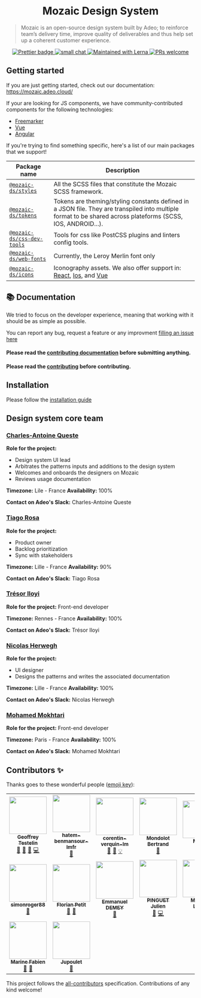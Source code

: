 <h1 align="center">
  Mozaic Design System
</h1>

> Mozaic is an open-source design system built by Adeo; to reinforce team’s delivery time, improve quality
> of deliverables and thus help set up a coherent customer experience.

<p align="center">
  <a href="https://github.com/carbon-design-system/carbon/blob/master/LICENSE">
    <img src="https://img.shields.io/badge/code_style-prettier-ff69b4.svg?style=flat-square)" alt="Prettier badge" />
  </a>
  <a href="https://mozaic.adeo.cloud/">
    <img src="https://img.shields.io/badge/smallchat-talk%20with%20us-green?style=flat-square)" alt="small chat" />
  </a>
  <a href="https://lerna.js.org/">
    <img src="https://img.shields.io/badge/maintained%20with-lerna-cc00ff.svg" alt="Maintained with Lerna" />
  </a>
  <a href="https://mozaic.adeo.cloud/Contributing/Developers/InstallForDev/">
    <img src="https://img.shields.io/badge/PRs-welcome-brightgreen.svg" alt="PRs welcome" />
  </a>
</p>

## Getting started
If you are just getting started, check out our documentation: https://mozaic.adeo.cloud/

If your are looking for JS components, we have community-contributed components for the following technologies: 
- [Freemarker](https://github.com/adeo/mozaic-freemarker)
- [Vue](https://github.com/adeo/mozaic-vue)
- [Angular](https://github.com/adeo/mozaic-angular)

If you're trying to find something specific, here's a list of our main packages that we support!

| Package name                                  | Description                                                                                                                                                                             |
| --------------------------------------------- | --------------------------------------------------------------------------------------------------------------------------------------------------------------------------------------- |
| [`@mozaic-ds/styles`](./packages/styles)                 | All the SCSS files that constitute the Mozaic SCSS framework.                                                                                                                                                 |
| [`@mozaic-ds/tokens`](./packages/tokens)                 | Tokens are theming/styling constants defined in a JSON file. They are transpiled into multiple format to be shared across plateforms (SCSS, IOS, ANDROID...).                                                     |
| [`@mozaic-ds/css-dev-tools`](./packages/css-dev-tools)     | Tools for css like PostCSS plugins and linters config tools.                                                                                                                   |
| [`@mozaic-ds/web-fonts`](./packages/web-fonts)         | Currently, the Leroy Merlin font only                                                                                                                                                    |
| [`@mozaic-ds/icons`](./packages/icons)           | Iconography assets. We also offer support in: [React](./packages/icons/react), [Ios](./packages/icons/pdf), and [Vue](./packages/icons/vue) |


## :books: Documentation
We tried to focus on the developer experience, meaning that working with it should be as simple as possible.

You can report any bug, request a feature or any improvment [filling an issue here](https://github.com/adeo/mozaic-design-system/issues)

#### Please read the [contributing documentation](https://mozaic.adeo.cloud/Contributing/) before submitting anything.

#### Please read the [contributing](https://github.com/adeo/mozaic-design-system/blob/master/CONTRIBUTING.md) before contributing.

## Installation

Please follow the [installation guide](https://mozaic.adeo.cloud/Contributing/Developers/InstallForDev/)

## Design system core team

### [Charles-Antoine Queste](https://www.linkedin.com/in/charlesantoinequeste)

**Role for the project:**

- Design system UI lead
- Arbitrates the patterns inputs and additions to the design system
- Welcomes and onboards the designers on Mozaic
- Reviews usage documentation

**Timezone:** Lile - France **Availability:** 100%

**Contact on Adeo's Slack:** Charles-Antoine Queste

### [Tiago Rosa](https://www.linkedin.com/in/tiagorosa/)

**Role for the project:**

- Product owner
- Backlog prioritization
- Sync with stakeholders

**Timezone:** Lille - France **Availability:** 90%

**Contact on Adeo's Slack:** Tiago Rosa

### [Trésor Iloyi](https://www.linkedin.com/in/tresor-iloyi)

**Role for the project:** Front-end developer

**Timezone:** Rennes - France **Availability:** 100%

**Contact on Adeo's Slack:** Trésor Iloyi

### [Nicolas Herwegh](https://www.linkedin.com/in/nicolas-herwegh-3a4494136)

**Role for the project:**

- UI designer
- Designs the patterns and writes the associated documentation

**Timezone:** Lille - France **Availability:** 100%

**Contact on Adeo's Slack:** Nicolas Herwegh

### [Mohamed Mokhtari](https://www.linkedin.com/in/mohamedmokhtari)

**Role for the project:** Front-end developer

**Timezone:** Paris - France **Availability:** 100%

**Contact on Adeo's Slack:** Mohamed Mokhtari

## Contributors ✨

Thanks goes to these wonderful people ([emoji key](https://allcontributors.org/docs/en/emoji-key)):
<!-- ALL-CONTRIBUTORS-LIST:START - Do not remove or modify this section -->
<!-- prettier-ignore-start -->
<!-- markdownlint-disable -->
<table>
  <tr>
    <td align="center"><a href="http://www.geoffreytestelin.com/"><img src="https://avatars1.githubusercontent.com/u/10194542?v=4?s=100" width="100px;" alt=""/><br /><sub><b>Geoffrey Testelin</b></sub></a><br /><a href="https://github.com/adeo/mozaic-design-system/issues?q=author%3AC0ZEN" title="Bug reports">🐛</a> <a href="#ideas-C0ZEN" title="Ideas, Planning, & Feedback">🤔</a> <a href="#tool-C0ZEN" title="Tools">🔧</a> <a href="https://github.com/adeo/mozaic-design-system/commits?author=C0ZEN" title="Code">💻</a></td>
    <td align="center"><a href="https://github.com/hatem-benmansour-lmfr"><img src="https://avatars1.githubusercontent.com/u/52403372?v=4?s=100" width="100px;" alt=""/><br /><sub><b>hatem-benmansour-lmfr</b></sub></a><br /><a href="https://github.com/adeo/mozaic-design-system/issues?q=author%3Ahatem-benmansour-lmfr" title="Bug reports">🐛</a></td>
    <td align="center"><a href="https://github.com/corentin-verquin-lm"><img src="https://avatars3.githubusercontent.com/u/57133075?v=4?s=100" width="100px;" alt=""/><br /><sub><b>corentin-verquin-lm</b></sub></a><br /><a href="https://github.com/adeo/mozaic-design-system/commits?author=corentin-verquin-lm" title="Documentation">📖</a> <a href="https://github.com/adeo/mozaic-design-system/pulls?q=is%3Apr+reviewed-by%3Acorentin-verquin-lm" title="Reviewed Pull Requests">👀</a> <a href="#example-corentin-verquin-lm" title="Examples">💡</a></td>
    <td align="center"><a href="https://github.com/bmondolot"><img src="https://avatars1.githubusercontent.com/u/11473460?v=4?s=100" width="100px;" alt=""/><br /><sub><b>Mondolot Bertrand</b></sub></a><br /><a href="https://github.com/adeo/mozaic-design-system/issues?q=author%3Abmondolot" title="Bug reports">🐛</a></td>
    <td align="center"><a href="https://github.com/marineFabien"><img src="https://avatars1.githubusercontent.com/u/49992054?v=4?s=100" width="100px;" alt=""/><br /><sub><b>Marine</b></sub></a><br /><a href="https://github.com/adeo/mozaic-design-system/issues?q=author%3AmarineFabien" title="Bug reports">🐛</a></td>
    <td align="center"><a href="https://github.com/jeanBptst"><img src="https://avatars2.githubusercontent.com/u/25452975?v=4?s=100" width="100px;" alt=""/><br /><sub><b>Jean-Baptiste Lecomte</b></sub></a><br /><a href="#ideas-jeanBptst" title="Ideas, Planning, & Feedback">🤔</a></td>
    <td align="center"><a href="https://github.com/ThomasRumasLM"><img src="https://avatars2.githubusercontent.com/u/52402267?v=4?s=100" width="100px;" alt=""/><br /><sub><b>ThomasRumasLM</b></sub></a><br /><a href="https://github.com/adeo/mozaic-design-system/issues?q=author%3AThomasRumasLM" title="Bug reports">🐛</a> <a href="https://github.com/adeo/mozaic-design-system/commits?author=ThomasRumasLM" title="Code">💻</a> <a href="https://github.com/adeo/mozaic-design-system/commits?author=ThomasRumasLM" title="Documentation">📖</a></td>
  </tr>
  <tr>
    <td align="center"><a href="https://github.com/simonroger88"><img src="https://avatars0.githubusercontent.com/u/67376885?v=4?s=100" width="100px;" alt=""/><br /><sub><b>simonroger88</b></sub></a><br /><a href="#ideas-simonroger88" title="Ideas, Planning, & Feedback">🤔</a></td>
    <td align="center"><a href="https://github.com/MrCloud"><img src="https://avatars0.githubusercontent.com/u/486140?v=4?s=100" width="100px;" alt=""/><br /><sub><b>Florian Petit</b></sub></a><br /><a href="https://github.com/adeo/mozaic-design-system/issues?q=author%3AMrCloud" title="Bug reports">🐛</a> <a href="#ideas-MrCloud" title="Ideas, Planning, & Feedback">🤔</a></td>
    <td align="center"><a href="http://gillespie59.github.io/"><img src="https://avatars.githubusercontent.com/u/555768?v=4?s=100" width="100px;" alt=""/><br /><sub><b>Emmanuel DEMEY</b></sub></a><br /><a href="https://github.com/adeo/mozaic-design-system/commits?author=EmmanuelDemey" title="Documentation">📖</a></td>
    <td align="center"><a href="https://github.com/pinguet62"><img src="https://avatars.githubusercontent.com/u/2929786?v=4?s=100" width="100px;" alt=""/><br /><sub><b>PINGUET Julien</b></sub></a><br /><a href="https://github.com/adeo/mozaic-design-system/issues?q=author%3Apinguet62" title="Bug reports">🐛</a> <a href="https://github.com/adeo/mozaic-design-system/commits?author=pinguet62" title="Code">💻</a></td>
    <td align="center"><a href="https://github.com/MatthieuLepers"><img src="https://avatars.githubusercontent.com/u/14954276?v=4?s=100" width="100px;" alt=""/><br /><sub><b>Matthieu Lepers</b></sub></a><br /><a href="https://github.com/adeo/mozaic-design-system/commits?author=MatthieuLepers" title="Code">💻</a></td>
    <td align="center"><a href="https://github.com/alex-deneuvillers-lm"><img src="https://avatars.githubusercontent.com/u/68054927?v=4?s=100" width="100px;" alt=""/><br /><sub><b>Alex Deneuvillers</b></sub></a><br /><a href="https://github.com/adeo/mozaic-design-system/issues?q=author%3Aalex-deneuvillers-lm" title="Bug reports">🐛</a> <a href="https://github.com/adeo/mozaic-design-system/pulls?q=is%3Apr+reviewed-by%3Aalex-deneuvillers-lm" title="Reviewed Pull Requests">👀</a></td>
    <td align="center"><a href="https://github.com/humbkr"><img src="https://avatars.githubusercontent.com/u/845297?v=4?s=100" width="100px;" alt=""/><br /><sub><b>humbkr</b></sub></a><br /><a href="https://github.com/adeo/mozaic-design-system/issues?q=author%3Ahumbkr" title="Bug reports">🐛</a> <a href="https://github.com/adeo/mozaic-design-system/pulls?q=is%3Apr+reviewed-by%3Ahumbkr" title="Reviewed Pull Requests">👀</a></td>
  </tr>
  <tr>
    <td align="center"><a href="https://github.com/Marine-Fabien"><img src="https://avatars.githubusercontent.com/u/77010633?v=4?s=100" width="100px;" alt=""/><br /><sub><b>Marine Fabien</b></sub></a><br /><a href="https://github.com/adeo/mozaic-design-system/issues?q=author%3AMarine-Fabien" title="Bug reports">🐛</a> <a href="https://github.com/adeo/mozaic-design-system/pulls?q=is%3Apr+reviewed-by%3AMarine-Fabien" title="Reviewed Pull Requests">👀</a></td>
    <td align="center"><a href="https://github.com/Jupoulet"><img src="https://avatars.githubusercontent.com/u/53181261?v=4?s=100" width="100px;" alt=""/><br /><sub><b>Jupoulet</b></sub></a><br /><a href="https://github.com/adeo/mozaic-design-system/commits?author=Jupoulet" title="Documentation">📖</a></td>
  </tr>
</table>

<!-- markdownlint-restore -->
<!-- prettier-ignore-end -->

<!-- ALL-CONTRIBUTORS-LIST:END -->

This project follows the [all-contributors](https://github.com/all-contributors/all-contributors) specification. Contributions of any kind welcome!
